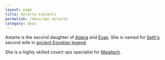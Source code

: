 ```yaml
---
layout: page
title: Astarte Cassenti
permalink: /deus/npc-astarte
category: deus
---
```

Astarte is the second daughter of [Adana](npc-adana) and [Evan](npc-evan). She is named for [Seth's](http://www.christiananswers.net/bible/gen5.html) second wife in [ancient Egyptian legend](http://www.geocities.com/Athens/Ithaca/4396/wives.htm).

She is a highly skilled covert ops specialist for [Magitech](org-magitech).
